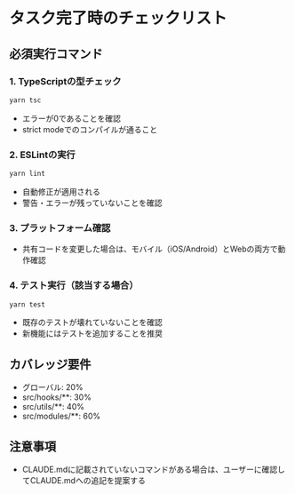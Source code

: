 # タスク完了時のチェックリスト

## 必須実行コマンド

### 1. TypeScriptの型チェック
```bash
yarn tsc
```
- エラーが0であることを確認
- strict modeでのコンパイルが通ること

### 2. ESLintの実行
```bash
yarn lint
```
- 自動修正が適用される
- 警告・エラーが残っていないことを確認

### 3. プラットフォーム確認
- 共有コードを変更した場合は、モバイル（iOS/Android）とWebの両方で動作確認

### 4. テスト実行（該当する場合）
```bash
yarn test
```
- 既存のテストが壊れていないことを確認
- 新機能にはテストを追加することを推奨

## カバレッジ要件
- グローバル: 20%
- src/hooks/**: 30%
- src/utils/**: 40%
- src/modules/**: 60%

## 注意事項
- CLAUDE.mdに記載されていないコマンドがある場合は、ユーザーに確認してCLAUDE.mdへの追記を提案する
